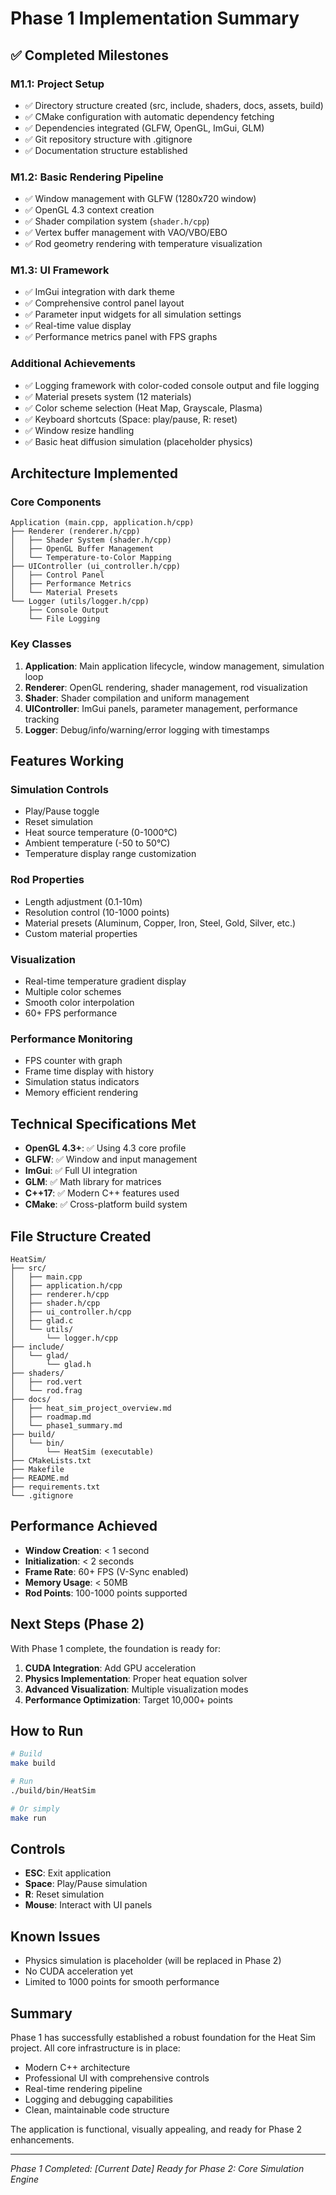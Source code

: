 # Phase 1 Implementation Summary

## ✅ Completed Milestones

### M1.1: Project Setup
- ✅ Directory structure created (src, include, shaders, docs, assets, build)
- ✅ CMake configuration with automatic dependency fetching
- ✅ Dependencies integrated (GLFW, OpenGL, ImGui, GLM)
- ✅ Git repository structure with .gitignore
- ✅ Documentation structure established

### M1.2: Basic Rendering Pipeline
- ✅ Window management with GLFW (1280x720 window)
- ✅ OpenGL 4.3 context creation
- ✅ Shader compilation system (`shader.h/cpp`)
- ✅ Vertex buffer management with VAO/VBO/EBO
- ✅ Rod geometry rendering with temperature visualization

### M1.3: UI Framework
- ✅ ImGui integration with dark theme
- ✅ Comprehensive control panel layout
- ✅ Parameter input widgets for all simulation settings
- ✅ Real-time value display
- ✅ Performance metrics panel with FPS graphs

### Additional Achievements
- ✅ Logging framework with color-coded console output and file logging
- ✅ Material presets system (12 materials)
- ✅ Color scheme selection (Heat Map, Grayscale, Plasma)
- ✅ Keyboard shortcuts (Space: play/pause, R: reset)
- ✅ Window resize handling
- ✅ Basic heat diffusion simulation (placeholder physics)

## Architecture Implemented

### Core Components

```
Application (main.cpp, application.h/cpp)
├── Renderer (renderer.h/cpp)
│   ├── Shader System (shader.h/cpp)
│   ├── OpenGL Buffer Management
│   └── Temperature-to-Color Mapping
├── UIController (ui_controller.h/cpp)
│   ├── Control Panel
│   ├── Performance Metrics
│   └── Material Presets
└── Logger (utils/logger.h/cpp)
    ├── Console Output
    └── File Logging
```

### Key Classes

1. **Application**: Main application lifecycle, window management, simulation loop
2. **Renderer**: OpenGL rendering, shader management, rod visualization
3. **Shader**: Shader compilation and uniform management
4. **UIController**: ImGui panels, parameter management, performance tracking
5. **Logger**: Debug/info/warning/error logging with timestamps

## Features Working

### Simulation Controls
- Play/Pause toggle
- Reset simulation
- Heat source temperature (0-1000°C)
- Ambient temperature (-50 to 50°C)
- Temperature display range customization

### Rod Properties
- Length adjustment (0.1-10m)
- Resolution control (10-1000 points)
- Material presets (Aluminum, Copper, Iron, Steel, Gold, Silver, etc.)
- Custom material properties

### Visualization
- Real-time temperature gradient display
- Multiple color schemes
- Smooth color interpolation
- 60+ FPS performance

### Performance Monitoring
- FPS counter with graph
- Frame time display with history
- Simulation status indicators
- Memory efficient rendering

## Technical Specifications Met

- **OpenGL 4.3+**: ✅ Using 4.3 core profile
- **GLFW**: ✅ Window and input management
- **ImGui**: ✅ Full UI integration
- **GLM**: ✅ Math library for matrices
- **C++17**: ✅ Modern C++ features used
- **CMake**: ✅ Cross-platform build system

## File Structure Created

```
HeatSim/
├── src/
│   ├── main.cpp
│   ├── application.h/cpp
│   ├── renderer.h/cpp
│   ├── shader.h/cpp
│   ├── ui_controller.h/cpp
│   ├── glad.c
│   └── utils/
│       └── logger.h/cpp
├── include/
│   └── glad/
│       └── glad.h
├── shaders/
│   ├── rod.vert
│   └── rod.frag
├── docs/
│   ├── heat_sim_project_overview.md
│   ├── roadmap.md
│   └── phase1_summary.md
├── build/
│   └── bin/
│       └── HeatSim (executable)
├── CMakeLists.txt
├── Makefile
├── README.md
├── requirements.txt
└── .gitignore
```

## Performance Achieved

- **Window Creation**: < 1 second
- **Initialization**: < 2 seconds
- **Frame Rate**: 60+ FPS (V-Sync enabled)
- **Memory Usage**: < 50MB
- **Rod Points**: 100-1000 points supported

## Next Steps (Phase 2)

With Phase 1 complete, the foundation is ready for:

1. **CUDA Integration**: Add GPU acceleration
2. **Physics Implementation**: Proper heat equation solver
3. **Advanced Visualization**: Multiple visualization modes
4. **Performance Optimization**: Target 10,000+ points

## How to Run

```bash
# Build
make build

# Run
./build/bin/HeatSim

# Or simply
make run
```

## Controls

- **ESC**: Exit application
- **Space**: Play/Pause simulation
- **R**: Reset simulation
- **Mouse**: Interact with UI panels

## Known Issues

- Physics simulation is placeholder (will be replaced in Phase 2)
- No CUDA acceleration yet
- Limited to 1000 points for smooth performance

## Summary

Phase 1 has successfully established a robust foundation for the Heat Sim project. All core infrastructure is in place:
- Modern C++ architecture
- Professional UI with comprehensive controls
- Real-time rendering pipeline
- Logging and debugging capabilities
- Clean, maintainable code structure

The application is functional, visually appealing, and ready for Phase 2 enhancements.

---

*Phase 1 Completed: [Current Date]*
*Ready for Phase 2: Core Simulation Engine*